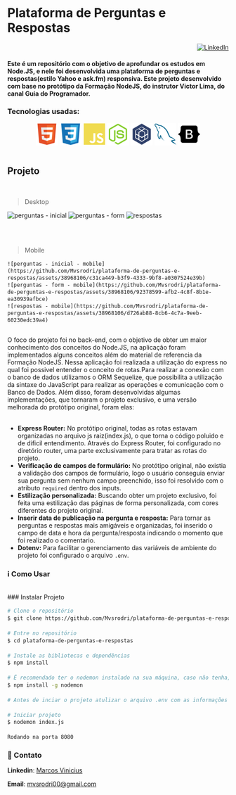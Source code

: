 <h1> Plataforma de Perguntas e Respostas</h1>
<p align="right">
  <a href="https://www.linkedin.com/in/marcos-vinicius-dos-santos-rodrigues-1a2b39195/" target="_blank"><img alt="LinkedIn"
                src="https://img.shields.io/badge/linkedin-%230077B5.svg?&style=for-the-badge&logo=linkedin&logoColor=white" />
  </a>
</p>

<h4> Este é um repositório com o objetivo de aprofundar os estudos em Node.JS, e nele foi desenvolvida uma plataforma de perguntas e respostas(estilo Yahoo e ask.fm) responsiva. Este projeto desenvolvido com base no protótipo da Formação NodeJS, do instrutor Victor Lima, do canal Guia do Programador. </h4>


  
  ### Tecnologias usadas:
 <div align="center">
  <img align="center" alt="Victor-Souza" height="50" width="50" src="https://raw.githubusercontent.com/devicons/devicon/master/icons/html5/html5-original.svg">
  <img align="center" alt="Victor-Souza" height="50" width="50" src="https://raw.githubusercontent.com/devicons/devicon/master/icons/css3/css3-original.svg">  
  <img align="center" alt="Victor-Souza" height="50" width="50" src="https://raw.githubusercontent.com/devicons/devicon/master/icons/javascript/javascript-plain.svg">
  <img align="center" alt="Victor-Souza" height="50" width="50" src="https://raw.githubusercontent.com/devicons/devicon/master/icons/nodejs/nodejs-plain.svg">
  <img align="center" alt="Victor-Souza" height="50" width="50" src="https://raw.githubusercontent.com/devicons/devicon/master/icons/sequelize/sequelize-plain.svg">
  <img align="center" alt="Victor-Souza" height="50" width="50" src="https://raw.githubusercontent.com/devicons/devicon/master/icons/mysql/mysql-plain.svg">
  <img align="center" alt="Victor-Souza" height="50" width="50" src="https://raw.githubusercontent.com/devicons/devicon/master/icons/bootstrap/bootstrap-plain.svg">
</div><br>

<h2> Projeto </h2>
 <br>

> Desktop
>

![perguntas - inicial](https://github.com/Mvsrodri/plataforma-de-perguntas-e-respostas/assets/38968106/150da46e-f107-45f4-b21e-45f3f9e8db86)
![perguntas - form](https://github.com/Mvsrodri/plataforma-de-perguntas-e-respostas/assets/38968106/3edd8eb8-44c4-4359-8f40-9985e3964f1c)
![respostas](https://github.com/Mvsrodri/plataforma-de-perguntas-e-respostas/assets/38968106/6e659217-294d-401d-9ee4-56f9ef977d77)

<br><br>

> Mobile
> 
<div style="display= "flex"; justify-content: "space-between"; ">
  
    ![perguntas - inicial - mobile](https://github.com/Mvsrodri/plataforma-de-perguntas-e-respostas/assets/38968106/c31ca449-b3f9-4333-9bf8-a0307524e39b)
    ![perguntas - form - mobile](https://github.com/Mvsrodri/plataforma-de-perguntas-e-respostas/assets/38968106/92378599-afb2-4c8f-8b1e-ea30939afbce)
    ![respostas - mobile](https://github.com/Mvsrodri/plataforma-de-perguntas-e-respostas/assets/38968106/d726ab88-8cb6-4c7a-9eeb-60230edc39a4)
    
</div>

##

<div align="left">
  O foco do projeto foi no back-end, com o objetivo de obter um maior conhecimento dos conceitos do Node.JS, na aplicação foram implementados alguns conceitos além do material de referencia da Formação NodeJS. Nessa aplicação foi realizada a utilização do express no qual foi possivel entender o conceito de rotas.Para realizar a conexão com o banco de dados utilizamos o ORM Sequelize, que possibilita a utilização da sintaxe do JavaScript para realizar as operações e comunicação com o Banco de Dados. Além disso, foram desenvolvidas algumas implementações, que tornaram o projeto exclusivo, e uma versão melhorada do protótipo original, foram elas:
<br><br>
  
 - **Express Router:** No protótipo original, todas as rotas estavam organizadas no arquivo js raiz(index.js), o que torna o código poluido e de dificil entendimento. Através do Express Router, foi configurado no diretório router, uma parte exclusivamente para tratar as rotas do projeto.
 - **Verificação de campos de formulário:** No protótipo original, não existia a validação dos campos de formulário, logo o usuário conseguia enviar sua pergunta sem nenhum campo preenchido, isso foi resolvido com o atributo <code>required</code> dentro dos inputs.
 - **Estilização personalizada:** Buscando obter um projeto exclusivo, foi feita uma estilização das páginas de forma personalizada, com cores diferentes do projeto original.
 - **Inserir data de publicação na pergunta e resposta:** Para tornar as perguntas e respostas mais amigáveis e organizadas, foi inserido o campo de data e hora da pergunta/resposta indicando o momento que foi realizado o comentario.
 - **Dotenv:** Para facilitar o gerenciamento das variáveis de ambiente do projeto foi configurado o arquivo <code>.env</code>. 
</div>

### :information_source: Como Usar
 <br>
### Instalar Projeto

```bash
# Clone o repositório
$ git clone https://github.com/Mvsrodri/plataforma-de-perguntas-e-respostas.git

# Entre no repositório
$ cd plataforma-de-perguntas-e-respostas

# Instale as bibliotecas e dependências
$ npm install

# É recomendado ter o nodemon instalado na sua máquina, caso não tenha, pode instalar globalmente
$ npm install -g nodemon

# Antes de inciar o projeto atulizar o arquivo .env com as informações referente ao seu ambiente de desenvolvimento

# Iniciar projeto
$ nodemon index.js

Rodando na porta 8080
```

### :speech_balloon: Contato

**Linkedin**: [Marcos Vinicius](https://www.linkedin.com/in/marcos-vinicius-dos-santos-rodrigues-1a2b39195/)

**Email**: mvsrodri00@gmail.com
